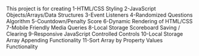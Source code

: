 This project is for creating 
1-HTML/CSS Styling
2-JavaScript Objects/Arrays/Data Structures
3-Event Listeners
4-Randomized Questions Algorithm
5-Countdown/Penalty Score
6-Dynamic Rendering of HTML/CSS
7-Mobile Friendly Media Queries
8-Local Storage Scoreboard Saving / Clearing
9-Responsive JavaScript Controlled Controls
10-Local Storage Array Appending Functionality
11-Sort Array by Property Values Functionality